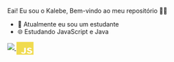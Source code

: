 Eai! Eu sou o Kalebe, Bem-vindo ao meu repositório ✌🏻
- 👾 Atualmente eu sou um estudante
- 🌐 Estudando JavaScript e Java

<div>
<a href="https://github.com/DevKalebe"/>
            
   <img height="180em" src="https://github-readme-stats.vercel.app/api?username=rafaballerini&show_icons=true&theme=dracula&include_all_commits=true&count_private=true"/>
  
  
   <img align="center" alt="Rafa-Js" height="30" width="40" src="https://raw.githubusercontent.com/devicons/devicon/master/icons/javascript/javascript-plain.svg">
          
</div>
